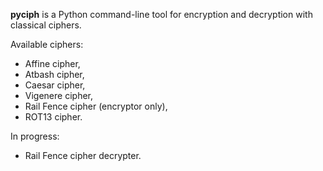 **pyciph** is a Python command-line tool for encryption and decryption with classical ciphers.

Available ciphers:

- Affine cipher,
- Atbash cipher,
- Caesar cipher,
- Vigenere cipher,
- Rail Fence cipher (encryptor only),
- ROT13 cipher.

In progress:

- Rail Fence cipher decrypter.
